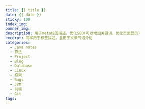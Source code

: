 ```yaml
---
title: {{ title }}
date: {{ date }}
sticky: 100
index_img: 
banner_img: 
description: 用于meta标签描述，优化SEO(可以增加关键词，优化页面显示)
excerpt: 同样用于标签描述，且用于文章气泡介绍
categories:
  - Java notes
  - 算法
  - Project
  - Blog
  - Database
  - Linux
  - 框架
  - Bugs
  - JVM
  - 前端
  - Git
tags:
---
```

